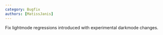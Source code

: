 ```yaml
---
category: Bugfix
authors: [MatissJanis]
---
```


Fix lightmode regressions introduced with experimental darkmode changes.
